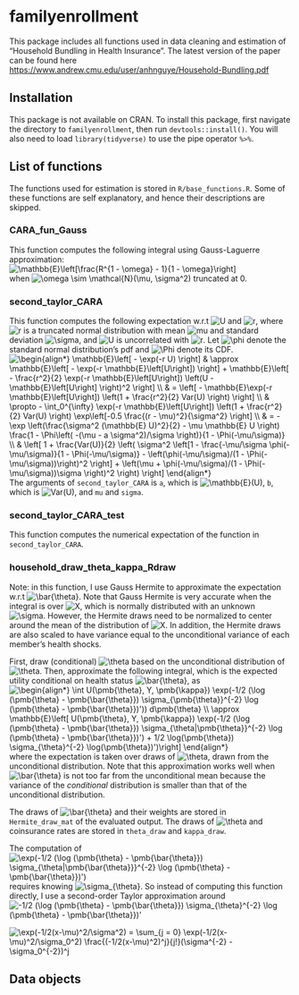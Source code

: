 
<!-- README.md is generated from README.Rmd. Please edit that file -->

# familyenrollment

<!-- badges: start -->

<!-- badges: end -->

This package includes all functions used in data cleaning and estimation
of “Household Bundling in Health Insurance”. The latest version of the
paper can be found here
<https://www.andrew.cmu.edu/user/anhnguye/Household-Bundling.pdf>

## Installation

This package is not available on CRAN. To install this package, first
navigate the directory to `familyenrollment`, then run
`devtools::install()`. You will also need to load `library(tidyverse)`
to use the pipe operator `%>%`.

## List of functions

The functions used for estimation is stored in `R/base_functions.R`.
Some of these functions are self explanatory, and hence their
descriptions are skipped.

### CARA\_fun\_Gauss

This function computes the following integral using Gauss-Laguerre
approximation:   
![&#10; \\mathbb{E}\\left\[\\frac{R^{1 - \\omega} - 1}{1 -
\\omega}\\right\]&#10;
](https://latex.codecogs.com/png.image?%5Cdpi%7B110%7D&space;%5Cbg_white&space;%0A%20%20%20%20%20%20%5Cmathbb%7BE%7D%5Cleft%5B%5Cfrac%7BR%5E%7B1%20-%20%5Comega%7D%20-%201%7D%7B1%20-%20%5Comega%7D%5Cright%5D%0A%20%20%20%20
"
      \\mathbb{E}\\left[\\frac{R^{1 - \\omega} - 1}{1 - \\omega}\\right]
    ")  
when ![\\omega \\sim \\mathcal{N}(\\mu,
\\sigma^2)](https://latex.codecogs.com/png.image?%5Cdpi%7B110%7D&space;%5Cbg_white&space;%5Comega%20%5Csim%20%5Cmathcal%7BN%7D%28%5Cmu%2C%20%5Csigma%5E2%29
"\\omega \\sim \\mathcal{N}(\\mu, \\sigma^2)") truncated at 0.

### second\_taylor\_CARA

This function computes the following expectation w.r.t
![U](https://latex.codecogs.com/png.image?%5Cdpi%7B110%7D&space;%5Cbg_white&space;U
"U") and
![r](https://latex.codecogs.com/png.image?%5Cdpi%7B110%7D&space;%5Cbg_white&space;r
"r"), where
![r](https://latex.codecogs.com/png.image?%5Cdpi%7B110%7D&space;%5Cbg_white&space;r
"r") is a truncated normal distribution with mean
![mu](https://latex.codecogs.com/png.image?%5Cdpi%7B110%7D&space;%5Cbg_white&space;mu
"mu") and standard deviation
![\\sigma](https://latex.codecogs.com/png.image?%5Cdpi%7B110%7D&space;%5Cbg_white&space;%5Csigma
"\\sigma"), and
![U](https://latex.codecogs.com/png.image?%5Cdpi%7B110%7D&space;%5Cbg_white&space;U
"U") is uncorrelated with
![r](https://latex.codecogs.com/png.image?%5Cdpi%7B110%7D&space;%5Cbg_white&space;r
"r"). Let
![\\phi](https://latex.codecogs.com/png.image?%5Cdpi%7B110%7D&space;%5Cbg_white&space;%5Cphi
"\\phi") denote the standard normal distribution’s pdf and
![\\Phi](https://latex.codecogs.com/png.image?%5Cdpi%7B110%7D&space;%5Cbg_white&space;%5CPhi
"\\Phi") denote its CDF.   
![&#10; \\begin{align\*}&#10; \\mathbb{E}\\left\[ - \\exp(-r U)
\\right\] & \\approx \\mathbb{E}\\left\[ - \\exp(-r
\\mathbb{E}\\left\[U\\right\]) \\right\] + \\mathbb{E}\\left\[ -
\\frac{r^2}{2} \\exp(-r \\mathbb{E}\\left\[U\\right\]) \\left(U -
\\mathbb{E}\\left\[U\\right\] \\right)^2 \\right\] \\\\&#10; & =
\\left\[ - \\mathbb{E}\\exp(-r \\mathbb{E}\\left\[U\\right\]) \\left(1 +
\\frac{r^2}{2} Var(U) \\right) \\right\] \\\\&#10; & \\propto -
\\int\_0^{\\infty} \\exp(-r \\mathbb{E}\\left\[U\\right\]) \\left(1 +
\\frac{r^2}{2} Var(U) \\right) \\exp\\left\[-0.5 \\frac{(r -
\\mu)^2}{\\sigma^2} \\right\] \\\\&#10; & = -\\exp
\\left(\\frac{\\sigma^2 (\\mathbb{E} U)^2}{2} - \\mu \\mathbb{E} U
\\right) \\frac{1 - \\Phi\\left( -(\\mu - a \\sigma^2)/\\sigma
\\right)}{1 - \\Phi(-\\mu/\\sigma)} \\\\ &#10; & \\left\[ 1 +
\\frac{Var(U)}{2} \\left( \\sigma^2 \\left\[1 - \\frac{-\\mu/\\sigma
\\phi(-\\mu/\\sigma)}{1 - \\Phi(-\\mu/\\sigma)} -
\\left(\\phi(-\\mu/\\sigma)/(1 - \\Phi(-\\mu/\\sigma))\\right)^2
\\right\] + \\left(\\mu + \\phi(-\\mu/\\sigma)/(1 -
\\Phi(-\\mu/\\sigma))\\sigma \\right)^2 \\right) \\right\]&#10;
\\end{align\*}
&#10;](https://latex.codecogs.com/png.image?%5Cdpi%7B110%7D&space;%5Cbg_white&space;%0A%20%20%5Cbegin%7Balign%2A%7D%0A%20%20%20%20%5Cmathbb%7BE%7D%5Cleft%5B%20-%20%5Cexp%28-r%20U%29%20%5Cright%5D%20%26%20%5Capprox%20%20%5Cmathbb%7BE%7D%5Cleft%5B%20-%20%5Cexp%28-r%20%5Cmathbb%7BE%7D%5Cleft%5BU%5Cright%5D%29%20%5Cright%5D%20%2B%20%20%5Cmathbb%7BE%7D%5Cleft%5B%20-%20%5Cfrac%7Br%5E2%7D%7B2%7D%20%5Cexp%28-r%20%5Cmathbb%7BE%7D%5Cleft%5BU%5Cright%5D%29%20%5Cleft%28U%20-%20%5Cmathbb%7BE%7D%5Cleft%5BU%5Cright%5D%20%5Cright%29%5E2%20%20%5Cright%5D%20%5C%5C%0A%20%20%20%20%26%20%3D%20%5Cleft%5B%20-%20%5Cmathbb%7BE%7D%5Cexp%28-r%20%5Cmathbb%7BE%7D%5Cleft%5BU%5Cright%5D%29%20%5Cleft%281%20%2B%20%5Cfrac%7Br%5E2%7D%7B2%7D%20Var%28U%29%20%5Cright%29%20%5Cright%5D%20%5C%5C%0A%20%20%20%20%26%20%5Cpropto%20-%20%5Cint_0%5E%7B%5Cinfty%7D%20%5Cexp%28-r%20%5Cmathbb%7BE%7D%5Cleft%5BU%5Cright%5D%29%20%5Cleft%281%20%2B%20%5Cfrac%7Br%5E2%7D%7B2%7D%20Var%28U%29%20%5Cright%29%20%5Cexp%5Cleft%5B-0.5%20%5Cfrac%7B%28r%20-%20%5Cmu%29%5E2%7D%7B%5Csigma%5E2%7D%20%5Cright%5D%20%5C%5C%0A%20%20%20%20%26%20%3D%20-%5Cexp%20%5Cleft%28%5Cfrac%7B%5Csigma%5E2%20%28%5Cmathbb%7BE%7D%20U%29%5E2%7D%7B2%7D%20-%20%5Cmu%20%5Cmathbb%7BE%7D%20U%20%20%5Cright%29%20%5Cfrac%7B1%20-%20%5CPhi%5Cleft%28%20-%28%5Cmu%20-%20a%20%5Csigma%5E2%29%2F%5Csigma%20%5Cright%29%7D%7B1%20-%20%5CPhi%28-%5Cmu%2F%5Csigma%29%7D%20%5C%5C%20%0A%20%20%20%20%26%20%5Cleft%5B%201%20%2B%20%5Cfrac%7BVar%28U%29%7D%7B2%7D%20%5Cleft%28%20%5Csigma%5E2%20%20%5Cleft%5B1%20-%20%5Cfrac%7B-%5Cmu%2F%5Csigma%20%5Cphi%28-%5Cmu%2F%5Csigma%29%7D%7B1%20-%20%5CPhi%28-%5Cmu%2F%5Csigma%29%7D%20-%20%5Cleft%28%5Cphi%28-%5Cmu%2F%5Csigma%29%2F%281%20-%20%5CPhi%28-%5Cmu%2F%5Csigma%29%29%5Cright%29%5E2%20%5Cright%5D%20%2B%20%5Cleft%28%5Cmu%20%2B%20%5Cphi%28-%5Cmu%2F%5Csigma%29%2F%281%20-%20%5CPhi%28-%5Cmu%2F%5Csigma%29%29%5Csigma%20%5Cright%29%5E2%20%5Cright%29%20%5Cright%5D%0A%20%20%5Cend%7Balign%2A%7D%20%0A
"
  \\begin{align*}
    \\mathbb{E}\\left[ - \\exp(-r U) \\right] & \\approx  \\mathbb{E}\\left[ - \\exp(-r \\mathbb{E}\\left[U\\right]) \\right] +  \\mathbb{E}\\left[ - \\frac{r^2}{2} \\exp(-r \\mathbb{E}\\left[U\\right]) \\left(U - \\mathbb{E}\\left[U\\right] \\right)^2  \\right] \\\\
    & = \\left[ - \\mathbb{E}\\exp(-r \\mathbb{E}\\left[U\\right]) \\left(1 + \\frac{r^2}{2} Var(U) \\right) \\right] \\\\
    & \\propto - \\int_0^{\\infty} \\exp(-r \\mathbb{E}\\left[U\\right]) \\left(1 + \\frac{r^2}{2} Var(U) \\right) \\exp\\left[-0.5 \\frac{(r - \\mu)^2}{\\sigma^2} \\right] \\\\
    & = -\\exp \\left(\\frac{\\sigma^2 (\\mathbb{E} U)^2}{2} - \\mu \\mathbb{E} U  \\right) \\frac{1 - \\Phi\\left( -(\\mu - a \\sigma^2)/\\sigma \\right)}{1 - \\Phi(-\\mu/\\sigma)} \\\\ 
    & \\left[ 1 + \\frac{Var(U)}{2} \\left( \\sigma^2  \\left[1 - \\frac{-\\mu/\\sigma \\phi(-\\mu/\\sigma)}{1 - \\Phi(-\\mu/\\sigma)} - \\left(\\phi(-\\mu/\\sigma)/(1 - \\Phi(-\\mu/\\sigma))\\right)^2 \\right] + \\left(\\mu + \\phi(-\\mu/\\sigma)/(1 - \\Phi(-\\mu/\\sigma))\\sigma \\right)^2 \\right) \\right]
  \\end{align*} 
")  
The arguments of `second_taylor_CARA` is `a`, which is
![\\mathbb{E}(U)](https://latex.codecogs.com/png.image?%5Cdpi%7B110%7D&space;%5Cbg_white&space;%5Cmathbb%7BE%7D%28U%29
"\\mathbb{E}(U)"), `b`, which is
![Var(U)](https://latex.codecogs.com/png.image?%5Cdpi%7B110%7D&space;%5Cbg_white&space;Var%28U%29
"Var(U)"), and `mu` and `sigma`.

### second\_taylor\_CARA\_test

This function computes the numerical expectation of the function in
`second_taylor_CARA`.

### household\_draw\_theta\_kappa\_Rdraw

Note: in this function, I use Gauss Hermite to approximate the
expectation w.r.t
![\\bar{\\theta}](https://latex.codecogs.com/png.image?%5Cdpi%7B110%7D&space;%5Cbg_white&space;%5Cbar%7B%5Ctheta%7D
"\\bar{\\theta}"). Note that Gauss Hermite is very accurate when the
integral is over
![X](https://latex.codecogs.com/png.image?%5Cdpi%7B110%7D&space;%5Cbg_white&space;X
"X"), which is normally distributed with an unknown
![\\sigma](https://latex.codecogs.com/png.image?%5Cdpi%7B110%7D&space;%5Cbg_white&space;%5Csigma
"\\sigma"). However, the Hermite draws need to be normalized to center
around the mean of the distribution of
![X](https://latex.codecogs.com/png.image?%5Cdpi%7B110%7D&space;%5Cbg_white&space;X
"X"). In addition, the Hermite draws are also scaled to have variance
equal to the unconditional variance of each member’s health shocks.

First, draw (conditional)
![\\theta](https://latex.codecogs.com/png.image?%5Cdpi%7B110%7D&space;%5Cbg_white&space;%5Ctheta
"\\theta") based on the unconditional distribution of
![\\theta](https://latex.codecogs.com/png.image?%5Cdpi%7B110%7D&space;%5Cbg_white&space;%5Ctheta
"\\theta"). Then, approximate the following integral, which is the
expected utility conditional on health status
![\\bar{\\theta}](https://latex.codecogs.com/png.image?%5Cdpi%7B110%7D&space;%5Cbg_white&space;%5Cbar%7B%5Ctheta%7D
"\\bar{\\theta}"), as   
![&#10; \\begin{align\*}&#10; \\int U(\\pmb{\\theta}, Y, \\pmb{\\kappa})
\\exp(-1/2 (\\log (\\pmb{\\theta} - \\pmb{\\bar{\\theta}})
\\sigma\_{\\pmb{\\theta}}^{-2} \\log (\\pmb{\\theta} -
\\pmb{\\bar{\\theta}})')) d\\pmb{\\theta} \\\\&#10; \\approx
\\mathbb{E}\\left\[ U(\\pmb{\\theta}, Y, \\pmb{\\kappa}) \\exp(-1/2
(\\log (\\pmb{\\theta} - \\pmb{\\bar{\\theta}})
\\sigma\_{\\theta|\\pmb{\\theta}}^{-2} \\log (\\pmb{\\theta} -
\\pmb{\\bar{\\theta}})') + 1/2 \\log(\\pmb{\\theta})
\\sigma\_{\\theta}^{-2} \\log(\\pmb{\\theta})')\\right\]&#10;
\\end{align\*}&#10;](https://latex.codecogs.com/png.image?%5Cdpi%7B110%7D&space;%5Cbg_white&space;%0A%20%20%5Cbegin%7Balign%2A%7D%0A%20%20%20%20%5Cint%20U%28%5Cpmb%7B%5Ctheta%7D%2C%20Y%2C%20%5Cpmb%7B%5Ckappa%7D%29%20%5Cexp%28-1%2F2%20%28%5Clog%20%28%5Cpmb%7B%5Ctheta%7D%20-%20%5Cpmb%7B%5Cbar%7B%5Ctheta%7D%7D%29%20%5Csigma_%7B%5Cpmb%7B%5Ctheta%7D%7D%5E%7B-2%7D%20%5Clog%20%28%5Cpmb%7B%5Ctheta%7D%20-%20%5Cpmb%7B%5Cbar%7B%5Ctheta%7D%7D%29%27%29%29%20d%5Cpmb%7B%5Ctheta%7D%20%20%5C%5C%0A%20%20%20%20%5Capprox%20%5Cmathbb%7BE%7D%5Cleft%5B%20U%28%5Cpmb%7B%5Ctheta%7D%2C%20Y%2C%20%5Cpmb%7B%5Ckappa%7D%29%20%5Cexp%28-1%2F2%20%28%5Clog%20%28%5Cpmb%7B%5Ctheta%7D%20-%20%5Cpmb%7B%5Cbar%7B%5Ctheta%7D%7D%29%20%5Csigma_%7B%5Ctheta%7C%5Cpmb%7B%5Ctheta%7D%7D%5E%7B-2%7D%20%5Clog%20%28%5Cpmb%7B%5Ctheta%7D%20-%20%5Cpmb%7B%5Cbar%7B%5Ctheta%7D%7D%29%27%29%20%2B%201%2F2%20%5Clog%28%5Cpmb%7B%5Ctheta%7D%29%20%5Csigma_%7B%5Ctheta%7D%5E%7B-2%7D%20%5Clog%28%5Cpmb%7B%5Ctheta%7D%29%27%29%5Cright%5D%0A%20%20%5Cend%7Balign%2A%7D%0A
"
  \\begin{align*}
    \\int U(\\pmb{\\theta}, Y, \\pmb{\\kappa}) \\exp(-1/2 (\\log (\\pmb{\\theta} - \\pmb{\\bar{\\theta}}) \\sigma_{\\pmb{\\theta}}^{-2} \\log (\\pmb{\\theta} - \\pmb{\\bar{\\theta}})')) d\\pmb{\\theta}  \\\\
    \\approx \\mathbb{E}\\left[ U(\\pmb{\\theta}, Y, \\pmb{\\kappa}) \\exp(-1/2 (\\log (\\pmb{\\theta} - \\pmb{\\bar{\\theta}}) \\sigma_{\\theta|\\pmb{\\theta}}^{-2} \\log (\\pmb{\\theta} - \\pmb{\\bar{\\theta}})') + 1/2 \\log(\\pmb{\\theta}) \\sigma_{\\theta}^{-2} \\log(\\pmb{\\theta})')\\right]
  \\end{align*}
")  
where the expectation is taken over draws of
![\\theta](https://latex.codecogs.com/png.image?%5Cdpi%7B110%7D&space;%5Cbg_white&space;%5Ctheta
"\\theta"), drawn from the unconditional distribution. Note that this
approximation works well when
![\\bar{\\theta}](https://latex.codecogs.com/png.image?%5Cdpi%7B110%7D&space;%5Cbg_white&space;%5Cbar%7B%5Ctheta%7D
"\\bar{\\theta}") is not too far from the unconditional mean because the
variance of the <i>conditional</i> distribution is smaller than that of
the unconditional distribution.

The draws of
![\\bar{\\theta}](https://latex.codecogs.com/png.image?%5Cdpi%7B110%7D&space;%5Cbg_white&space;%5Cbar%7B%5Ctheta%7D
"\\bar{\\theta}") and their weights are stored in `Hermite_draw_mat` of
the evaluated output. The draws of
![\\theta](https://latex.codecogs.com/png.image?%5Cdpi%7B110%7D&space;%5Cbg_white&space;%5Ctheta
"\\theta") and coinsurance rates are stored in `theta_draw` and
`kappa_draw`.

The computation of ![\\exp(-1/2 (\\log (\\pmb{\\theta} -
\\pmb{\\bar{\\theta}}) \\sigma\_{\\theta|\\pmb{\\bar{\\theta}}}^{-2}
\\log (\\pmb{\\theta} -
\\pmb{\\bar{\\theta}})')](https://latex.codecogs.com/png.image?%5Cdpi%7B110%7D&space;%5Cbg_white&space;%5Cexp%28-1%2F2%20%28%5Clog%20%28%5Cpmb%7B%5Ctheta%7D%20-%20%5Cpmb%7B%5Cbar%7B%5Ctheta%7D%7D%29%20%5Csigma_%7B%5Ctheta%7C%5Cpmb%7B%5Cbar%7B%5Ctheta%7D%7D%7D%5E%7B-2%7D%20%5Clog%20%28%5Cpmb%7B%5Ctheta%7D%20-%20%5Cpmb%7B%5Cbar%7B%5Ctheta%7D%7D%29%27%29
"\\exp(-1/2 (\\log (\\pmb{\\theta} - \\pmb{\\bar{\\theta}}) \\sigma_{\\theta|\\pmb{\\bar{\\theta}}}^{-2} \\log (\\pmb{\\theta} - \\pmb{\\bar{\\theta}})')")
requires knowing
![\\sigma\_{\\theta}](https://latex.codecogs.com/png.image?%5Cdpi%7B110%7D&space;%5Cbg_white&space;%5Csigma_%7B%5Ctheta%7D
"\\sigma_{\\theta}"). So instead of computing this function directly, I
use a second-order Taylor approximation around ![-1/2 (\\log
(\\pmb{\\theta} - \\pmb{\\bar{\\theta}}) \\sigma\_{\\theta}^{-2} \\log
(\\pmb{\\theta} -
\\pmb{\\bar{\\theta}})'](https://latex.codecogs.com/png.image?%5Cdpi%7B110%7D&space;%5Cbg_white&space;-1%2F2%20%28%5Clog%20%28%5Cpmb%7B%5Ctheta%7D%20-%20%5Cpmb%7B%5Cbar%7B%5Ctheta%7D%7D%29%20%5Csigma_%7B%5Ctheta%7D%5E%7B-2%7D%20%5Clog%20%28%5Cpmb%7B%5Ctheta%7D%20-%20%5Cpmb%7B%5Cbar%7B%5Ctheta%7D%7D%29%27
"-1/2 (\\log (\\pmb{\\theta} - \\pmb{\\bar{\\theta}}) \\sigma_{\\theta}^{-2} \\log (\\pmb{\\theta} - \\pmb{\\bar{\\theta}})'")
  
![&#10; \\exp(-1/2(x-\\mu)^2/\\sigma^2) = \\sum\_{j = 0}
\\exp(-1/2(x-\\mu)^2/\\sigma\_0^2)
\\frac{(-1/2(x-\\mu)^2)^j}{j\!}(\\sigma^{-2} - \\sigma\_0^{-2})^j
&#10;](https://latex.codecogs.com/png.image?%5Cdpi%7B110%7D&space;%5Cbg_white&space;%0A%20%20%20%20%5Cexp%28-1%2F2%28x-%5Cmu%29%5E2%2F%5Csigma%5E2%29%20%3D%20%20%5Csum_%7Bj%20%3D%200%7D%20%5Cexp%28-1%2F2%28x-%5Cmu%29%5E2%2F%5Csigma_0%5E2%29%20%5Cfrac%7B%28-1%2F2%28x-%5Cmu%29%5E2%29%5Ej%7D%7Bj%21%7D%28%5Csigma%5E%7B-2%7D%20-%20%5Csigma_0%5E%7B-2%7D%29%5Ej%20%0A
"
    \\exp(-1/2(x-\\mu)^2/\\sigma^2) =  \\sum_{j = 0} \\exp(-1/2(x-\\mu)^2/\\sigma_0^2) \\frac{(-1/2(x-\\mu)^2)^j}{j!}(\\sigma^{-2} - \\sigma_0^{-2})^j 
")  

## Data objects

